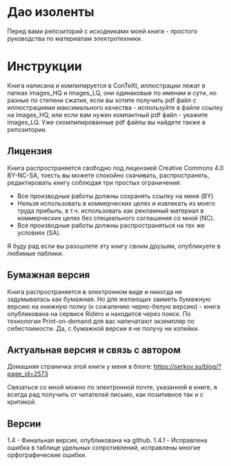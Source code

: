 # Дао изоленты
Перед вами репозиторий с исходниками моей книги - простого руководства по материалам электротехники.

# Инструкции
Книга написана и компилируется в ConTeXt, иллюстрации лежат в папках images_HQ и images_LQ, они одинаковые по именам и сути, но разные по степени сжатия, если вы хотите получить pdf файл с иллюстрациями максимального качества - используйте в файле ссылку на images_HQ, или если вам нужен компактный pdf файл - укажите images_LQ. Уже скомпилированные pdf файлы вы найдете также в репозитории.

## Лицензия

Книга распространяется свободно под лицензией Creative Commons 4.0 BY-NC-SA, тоесть вы можете спокойно скачивать, распространять, редактировать книгу соблюдая три простых ограничения:
* Все производные работы должны сохранять ссылку на меня (BY)
* Нельзя использовать в коммерческих целях и извлекать из моего труда прибыль, в т.ч. использовать как рекламный материал в коммерческих целях без специального соглашения со мной (NC).
* Все производные работы должны распространяться на тех же условиях (SA).

Я буду рад если вы разошлете эту книгу своим друзьям, опубликуете в любимые паблики.


## Бумажная версия

Книга распространяется в электронном виде и никогда не задумывалась как бумажная. Но для желающих заиметь бумажную версию на книжную полку (к сожалению черно-белую версию) - книга опубликована на сервисе Ridero и находится через поиск. По технологии Print-on-demand для вас напечатают экземпляр по себестоимости. Да, с бумажной версии я не получу ни копейки.

## Актуальная версия и связь с автором

Домашняя страничка этой книги у меня в блоге: https://serkov.su/blog/?page_id=2573

Связаться со мной можно по электронной почте, указанной в книге, я всегда рад получить от читателей письмо, как позитивное так и с критикой.

## Версии

1.4 - Финальная версия, опубликована на github.
1.4.1 - Исправлена ошибка в таблице удельных сопротивлений, исправлены многие орфографические ошибки.
